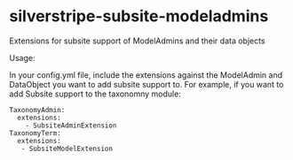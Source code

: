 silverstripe-subsite-modeladmins
================================

Extensions for subsite support of ModelAdmins and their data objects

Usage:

In your config.yml file, include the extensions against the ModelAdmin and DataObject you want to add subsite support to.
For example, if you want to add Subsite support to the taxonomny module:

	TaxonomyAdmin:
	  extensions:
	    - SubsiteAdminExtension
	TaxonomyTerm:
	  extensions:
	   - SubsiteModelExtension

